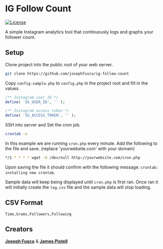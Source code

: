 # IG Follow Count

[![License](https://img.shields.io/badge/license-GPL--2.0%2B-green.svg)](http://www.gnu.org/licenses/gpl-2.0.html)

A simple Instagram analytics tool that continuously logs and graphs your follower count.

## Setup

Clone project into the public root of your web server.

```sh
git clone https://github.com/josephfusco/ig-follow-count
```

Copy `config-sample.php` to `config.php` in the project root and fill in the values.

```php
/** Instagram user ID */
define( 'IG_USER_ID', '' );

/** Instagram access token */
define( 'IG_ACCESS_TOKEN', '' );
```

SSH into server and Set the cron job.

```sh
crontab -e
```

In this example we are running `cron.php` every minute. Add the following to the file and save. (replace 'yourwebsite.com' with your domain)

```sh
*/1 * * * * wget -O /dev/null http://yourwebsite.com/cron.php
```

Upon saving the file it should confirm with the following message: `crontab: installing new crontab`.

Sample data will keep being displayed until `cron.php` is first ran. Once ran it will initially create the `log.csv` file and the sample data will stop loading.

## CSV Format

`Time,Grams,Followers,Following`

## Creators

**[Joseph Fusco](https://github.com/josephfusco)** & **[James Pistell](https://github.com/pistell)**
